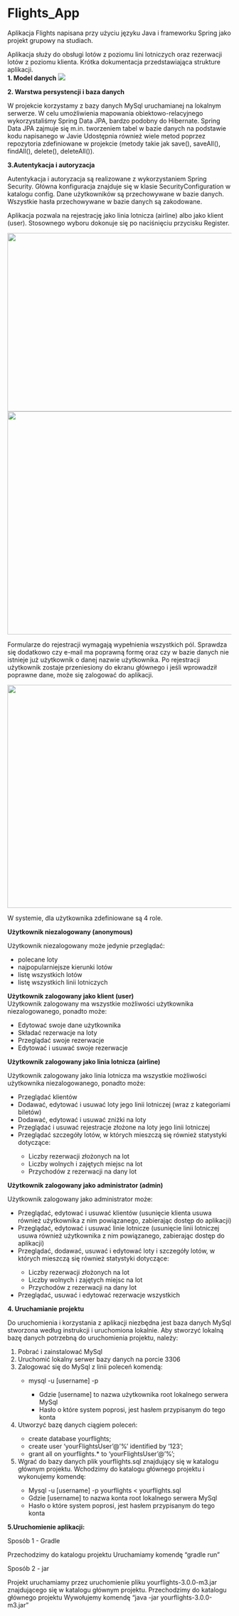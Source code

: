 # Flights_App

Aplikacja Flights napisana przy użyciu języku Java i frameworku Spring jako projekt grupowy na studiach. <div style="page-break-after: always;"></div>
Aplikacja służy do obsługi lotów z poziomu lini lotniczych oraz rezerwacji lotów z poziomu klienta.
Krótka dokumentacja przedstawiająca strukture aplikacji. <div style="page-break-after: always;"></div>
<b>1. Model danych</b>
<img src="photos/image1.png">

<b>2. Warstwa persystencji i baza danych</b> <div style="page-break-after: always;"></div>
W projekcie korzystamy z bazy danych MySql uruchamianej na lokalnym serwerze. W celu umożliwienia mapowania obiektowo-relacyjnego wykorzystaliśmy Spring Data JPA, bardzo podobny do Hibernate. Spring Data JPA zajmuje się m.in. tworzeniem tabel w bazie danych na podstawie kodu napisanego w Javie Udostępnia również wiele metod poprzez repozytoria zdefiniowane w projekcie (metody takie jak save(), saveAll(), findAll(), delete(), deleteAll()).

<b>3.Autentykacja i autoryzacja</b> <div style="page-break-after: always;"></div>

Autentykacja i autoryzacja są realizowane z wykorzystaniem Spring Security. Główna konfiguracja znajduje się w klasie SecurityConfiguration w katalogu config. Dane użytkowników są przechowywane w bazie danych. Wszystkie hasła przechowywane w bazie danych są zakodowane.

Aplikacja pozwala na rejestrację jako linia lotnicza (airline) albo jako klient (user). Stosownego wyboru dokonuje się po naciśnięciu przycisku Register.

<img src="photos/image4.png" width=600 height=400>

<img src="photos/image2.png" width=600 height=500>

<div style="page-break-after: always;"></div>

Formularze do rejestracji wymagają wypełnienia wszystkich pól. Sprawdza się dodatkowo czy e-mail ma poprawną formę oraz czy w bazie danych nie istnieje już użytkownik o danej nazwie użytkownika.
Po rejestracji użytkownik zostaje przeniesiony do ekranu głównego i jeśli wprowadził poprawne dane, może się zalogować do aplikacji.

<img src="photos/image3.png" width=600 height=500>

W systemie, dla użytkownika zdefiniowane są 4 role. <div style="page-break-after: always;"></div>

<b>Użytkownik niezalogowany (anonymous)</b> <div style="page-break-after: always;"></div>
Użytkownik niezalogowany może jedynie przeglądać:
<ul>
  <li> polecane loty</li>
 <li>najpopularniejsze kierunki lotów</li>
 <li>listę wszystkich lotów</li>
 <li>listę wszystkich linii lotniczych</li>
</ul>
<b>Użytkownik zalogowany jako klient (user)</b> <div style="page-break-after: always;"></div>
Użytkownik zalogowany ma wszystkie możliwości użytkownika niezalogowanego, ponadto może:
<ul>
<li>Edytować swoje dane użytkownika</li>
<li>Składać rezerwacje na loty</li>
<li>Przeglądać swoje rezerwacje</li>
<li>Edytować i usuwać swoje rezerwacje</li>
  </ul>

<b>Użytkownik zalogowany jako linia lotnicza (airline)</b> <div style="page-break-after: always;"></div>
Użytkownik zalogowany jako linia lotnicza ma wszystkie możliwości użytkownika niezalogowanego, ponadto może:
<ul>
  <li>Przeglądać klientów</li>
<li>Dodawać, edytować i usuwać loty jego linii lotniczej (wraz z kategoriami biletów)</li>
<li>Dodawać, edytować i usuwać zniżki na loty</li>
<li>Przeglądać i usuwać rejestracje złożone na loty jego linii lotniczej</li>
<li>Przeglądać szczegóły lotów, w których mieszczą się również statystyki dotyczące:</li>
  <ul>
<li>Liczby rezerwacji złożonych na lot</li>
<li>Liczby wolnych i zajętych miejsc na lot</li>
<li>Przychodów z rezerwacji na dany lot</li>
  </ul>
</ul>
  
<b>Użytkownik zalogowany jako administrator (admin)</b> <div style="page-break-after: always;"></div>
Użytkownik zalogowany jako administrator może:
<ul>
<li>Przeglądać, edytować i usuwać klientów (usunięcie klienta usuwa również użytkownika z nim powiązanego, zabierając dostęp do aplikacji)</li>
<li>Przeglądać, edytować i usuwać linie lotnicze (usunięcie linii lotniczej usuwa również użytkownika z nim powiązanego, zabierając dostęp do aplikacji)</li>
<li>Przeglądać, dodawać, usuwać i edytować loty i szczegóły lotów, w których mieszczą się również statystyki dotyczące:</li>
  <ul>
<li>Liczby rezerwacji złożonych na lot</li>
<li>Liczby wolnych i zajętych miejsc na lot</li>
<li>Przychodów z rezerwacji na dany lot</li>
  </ul>
<li>Przeglądać, usuwać i edytować rezerwacje wszystkich </li>
  
  </ul>

<b>4. Uruchamianie projektu</b>

Do uruchomienia i korzystania z aplikacji niezbędna jest baza danych MySql stworzona według instrukcji i uruchomiona lokalnie.
Aby stworzyć lokalną bazę danych potrzebną do uruchomienia projektu, należy:
<ol>
  <li>Pobrać i zainstalować MySql</li>
<li>Uruchomić lokalny serwer bazy danych na porcie 3306</li>
<li>Zalogować się do MySql z linii poleceń komendą:</li>
  <ul>
<li>mysql -u [username] -p</li>
    <ul>
<li>Gdzie [username] to nazwa użytkownika root lokalnego serwera MySql</li>
<li>Hasło o które system poprosi, jest hasłem przypisanym do tego konta</li>
  </ul>
  </ul>
<li>Utworzyć bazę danych ciągiem poleceń:</li>
  <ul>
<li>create database yourflights;</li>
<li>create user ‘yourFlightsUser’@’%’ identified by ‘123’;</li>
<li>grant all on yourflights.* to ‘yourFlightsUser’@’%’;</li>
  </ul>
<li>Wgrać do bazy danych plik yourflights.sql znajdujący się w katalogu głównym projektu. Wchodzimy do katalogu głównego projektu i wykonujemy komendę:</li>
    <ul>
<li>Mysql -u [username] -p yourflights < yourflights.sql</li>
<li>Gdzie [username] to nazwa konta root lokalnego serwera MySql</li>
<li>Hasło o które system poprosi, jest hasłem przypisanym do tego konta</li>
    </ul>
                                                    </ol>                                                    
                                                   
  <b>5.Uruchomienie aplikacji:</b> <div style="page-break-after: always;"></div>
Sposób 1 - Gradle

Przechodzimy do katalogu projektu
Uruchamiamy komendę “gradle run”

Sposób 2 - jar

Projekt uruchamiamy przez uruchomienie pliku yourflights-3.0.0-m3.jar znajdującego się w katalogu głównym projektu.
Przechodzimy do katalogu głównego projektu
Wywołujemy komendę “java -jar yourflights-3.0.0-m3.jar”
